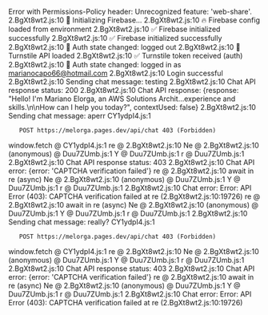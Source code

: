Error with Permissions-Policy header: Unrecognized feature: 'web-share'.
2.BgXt8wt2.js:10 🔄 Initializing Firebase...
2.BgXt8wt2.js:10 🔥 Firebase config loaded from environment
2.BgXt8wt2.js:10 ✅ Firebase initialized successfully
2.BgXt8wt2.js:10 ✅ Firebase initialized successfully
2.BgXt8wt2.js:10 🔄 Auth state changed: logged out
2.BgXt8wt2.js:10 🔄 Turnstile API loaded
2.BgXt8wt2.js:10 ✅ Turnstile token received (auth)
2.BgXt8wt2.js:10 🔄 Auth state changed: logged in as marianocapo66@hotmail.com
2.BgXt8wt2.js:10 Login successful
2.BgXt8wt2.js:10 Sending chat message: testing
2.BgXt8wt2.js:10 Chat API response status: 200
2.BgXt8wt2.js:10 Chat API response: {response: "Hello! I'm Mariano Elorga, an AWS Solutions Archit…experience and skills.\n\nHow can I help you today?", contextUsed: false}
2.BgXt8wt2.js:10 Sending chat message: aperr
CY1ydpI4.js:1 
        
        
       POST https://melorga.pages.dev/api/chat 403 (Forbidden)
window.fetch @ CY1ydpI4.js:1
re @ 2.BgXt8wt2.js:10
Ne @ 2.BgXt8wt2.js:10
(anonymous) @ Duu7ZUmb.js:1
Y @ Duu7ZUmb.js:1
r @ Duu7ZUmb.js:1
2.BgXt8wt2.js:10 Chat API response status: 403
2.BgXt8wt2.js:10 Chat API error: {error: 'CAPTCHA verification failed'}
re @ 2.BgXt8wt2.js:10
await in re (async)
Ne @ 2.BgXt8wt2.js:10
(anonymous) @ Duu7ZUmb.js:1
Y @ Duu7ZUmb.js:1
r @ Duu7ZUmb.js:1
2.BgXt8wt2.js:10 Chat error: Error: API Error (403): CAPTCHA verification failed
    at re (2.BgXt8wt2.js:10:19726)
re @ 2.BgXt8wt2.js:10
await in re (async)
Ne @ 2.BgXt8wt2.js:10
(anonymous) @ Duu7ZUmb.js:1
Y @ Duu7ZUmb.js:1
r @ Duu7ZUmb.js:1
2.BgXt8wt2.js:10 Sending chat message: really?
CY1ydpI4.js:1 
        
        
       POST https://melorga.pages.dev/api/chat 403 (Forbidden)
window.fetch @ CY1ydpI4.js:1
re @ 2.BgXt8wt2.js:10
Ne @ 2.BgXt8wt2.js:10
(anonymous) @ Duu7ZUmb.js:1
Y @ Duu7ZUmb.js:1
r @ Duu7ZUmb.js:1
2.BgXt8wt2.js:10 Chat API response status: 403
2.BgXt8wt2.js:10 Chat API error: {error: 'CAPTCHA verification failed'}
re @ 2.BgXt8wt2.js:10
await in re (async)
Ne @ 2.BgXt8wt2.js:10
(anonymous) @ Duu7ZUmb.js:1
Y @ Duu7ZUmb.js:1
r @ Duu7ZUmb.js:1
2.BgXt8wt2.js:10 Chat error: Error: API Error (403): CAPTCHA verification failed
    at re (2.BgXt8wt2.js:10:19726)